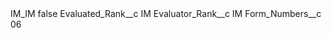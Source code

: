 <?xml version="1.0" encoding="UTF-8"?>
<CustomMetadata xmlns="http://soap.sforce.com/2006/04/metadata" xmlns:xsi="http://www.w3.org/2001/XMLSchema-instance" xmlns:xsd="http://www.w3.org/2001/XMLSchema">
    <label>IM_IM</label>
    <protected>false</protected>
    <values>
        <field>Evaluated_Rank__c</field>
        <value xsi:type="xsd:string">IM</value>
    </values>
    <values>
        <field>Evaluator_Rank__c</field>
        <value xsi:type="xsd:string">IM</value>
    </values>
    <values>
        <field>Form_Numbers__c</field>
        <value xsi:type="xsd:string">06</value>
    </values>
</CustomMetadata>
